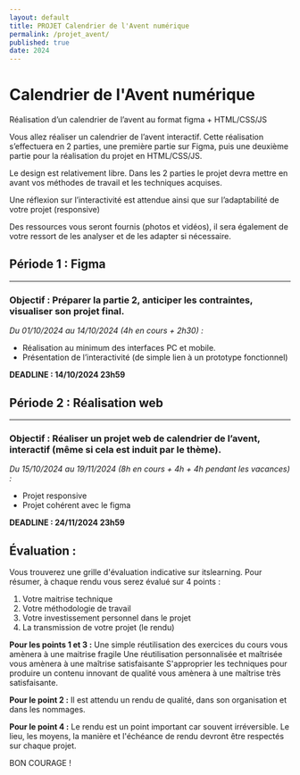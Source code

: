 ```yaml
---
layout: default
title: PROJET Calendrier de l'Avent numérique
permalink: /projet_avent/
published: true
date: 2024
---
```


# Calendrier de l'Avent numérique
Réalisation d’un calendrier de l’avent au format figma + HTML/CSS/JS <br>

Vous allez réaliser un calendrier de l’avent interactif. Cette réalisation s’effectuera en 2 parties, une première partie sur Figma, puis une deuxième partie pour la réalisation du projet en HTML/CSS/JS.

Le design est relativement libre. Dans les 2 parties le projet devra mettre en avant vos méthodes de travail et les techniques acquises.  

Une réflexion sur l’interactivité est attendue ainsi que sur l’adaptabilité de votre projet (responsive) 

Des ressources vous seront fournis (photos et vidéos), il sera également de votre ressort de les analyser et de les adapter si nécessaire. 

## Période 1 : Figma 
---
### Objectif : Préparer la partie 2, anticiper les contraintes, visualiser son projet final.

*Du 01/10/2024 au 14/10/2024 (4h en cours + 2h30) :*
- Réalisation au minimum des interfaces PC et mobile. 
- Présentation de l’interactivité (de simple lien à un prototype fonctionnel) 

**DEADLINE : 14/10/2024 23h59** 



## Période 2 : Réalisation web 
---
### Objectif : Réaliser un projet web de calendrier de l’avent, interactif (même si cela est induit par le thème). 

*Du 15/10/2024 au 19/11/2024 (8h en cours + 4h + 4h pendant les vacances) :*
- Projet responsive 
- Projet cohérent avec le figma 

**DEADLINE : 24/11/2024 23h59** 

## Évaluation :
Vous trouverez une grille d'évaluation indicative sur itslearning.
Pour résumer, à chaque rendu vous serez évalué sur 4 points :
1) Votre maitrise technique
2) Votre méthodologie de travail
3) Votre investissement personnel dans le projet
4) La transmission de votre projet (le rendu)

**Pour les points 1 et 3 :**
Une simple réutilisation des exercices du cours vous amènera à une maitrise fragile
Une réutilisation personnalisée et maîtrisée vous amènera à une maîtrise satisfaisante
S'approprier les techniques pour produire un contenu innovant de qualité vous amènera à une maîtrise très satisfaisante.

**Pour le point 2 :**
Il est attendu un rendu de qualité, dans son organisation et dans les nommages.

**Pour le point 4 :**
Le rendu est un point important car souvent irréversible. Le lieu, les moyens, la manière et l'échéance de rendu devront être respectés sur chaque projet.

BON COURAGE !
